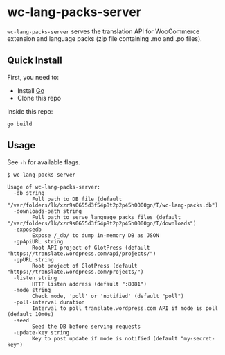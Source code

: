 wc-lang-packs-server
====================

`wc-lang-packs-server` serves the translation API for WooCommerce extension and
language packs (zip file containing .mo and .po files).

## Quick Install

First, you need to:

* Install [Go](https://golang.org/doc/install)
* Clone this repo

Inside this repo:

```
go build
```

## Usage

See `-h` for available flags.

```
$ wc-lang-packs-server

Usage of wc-lang-packs-server:
  -db string
       	Full path to DB file (default "/var/folders/lk/xzr9s0655d3f54p8t2p2p45h0000gn/T/wc-lang-packs.db")
  -downloads-path string
       	Full path to serve language packs files (default "/var/folders/lk/xzr9s0655d3f54p8t2p2p45h0000gn/T/downloads")
  -exposedb
       	Expose /_db/ to dump in-memory DB as JSON
  -gpApiURL string
       	Root API project of GlotPress (default "https://translate.wordpress.com/api/projects/")
  -gpURL string
       	Root project of GlotPress (default "https://translate.wordpress.com/projects/")
  -listen string
       	HTTP listen address (default ":8081")
  -mode string
       	Check mode, 'poll' or 'notified' (default "poll")
  -poll-interval duration
       	Interval to poll translate.wordpress.com API if mode is poll (default 10m0s)
  -seed
       	Seed the DB before serving requests
  -update-key string
       	Key to post update if mode is notified (default "my-secret-key")
```
